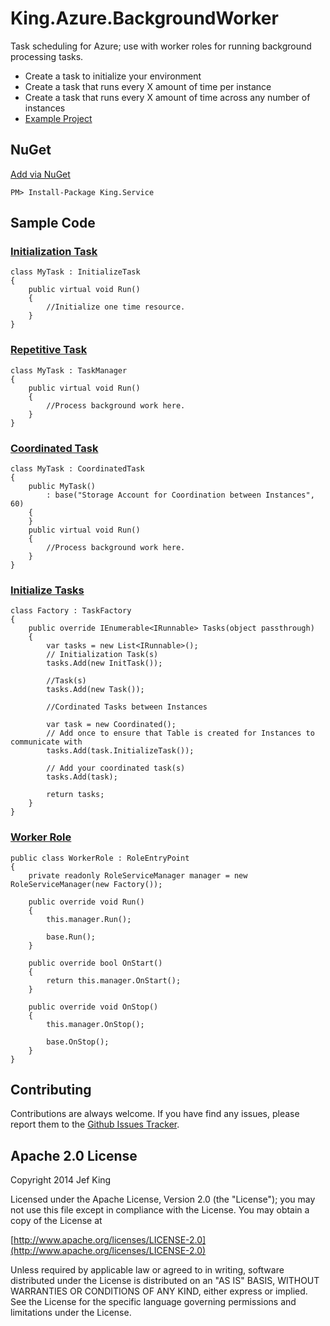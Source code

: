 King.Azure.BackgroundWorker
============

Task scheduling for Azure; use with worker roles for running background processing tasks.
- Create a task to initialize your environment
- Create a task that runs every X amount of time per instance
- Create a task that runs every X amount of time across any number of instances
- [Example Project](https://github.com/jefking/King.Azure.BackgroundWorker/tree/master/Worker)

## NuGet
[Add via NuGet](https://www.nuget.org/packages/King.Service)
```
PM> Install-Package King.Service
```
## Sample Code
### [Initialization Task](https://github.com/jefking/King.Azure.BackgroundWorker/blob/master/Worker/InitTask.cs)
```
class MyTask : InitializeTask
{
	public virtual void Run()
	{
		//Initialize one time resource.
	}
}
```
### [Repetitive Task](https://github.com/jefking/King.Azure.BackgroundWorker/blob/master/Worker/Task.cs)
```
class MyTask : TaskManager
{
	public virtual void Run()
	{
		//Process background work here.
	}
}
```
### [Coordinated Task](https://github.com/jefking/King.Azure.BackgroundWorker/blob/master/Worker/Coordinated.cs)
```
class MyTask : CoordinatedTask
{
	public MyTask()
		: base("Storage Account for Coordination between Instances", 60)
	{
	}
	public virtual void Run()
	{
		//Process background work here.
	}
}
```
### [Initialize Tasks](https://github.com/jefking/King.Azure.BackgroundWorker/blob/master/Worker/Factory.cs)
```
class Factory : TaskFactory
{
    public override IEnumerable<IRunnable> Tasks(object passthrough)
    {
		var tasks = new List<IRunnable>();
		// Initialization Task(s)
		tasks.Add(new InitTask());

		//Task(s)
		tasks.Add(new Task());

		//Cordinated Tasks between Instances

		var task = new Coordinated();
		// Add once to ensure that Table is created for Instances to communicate with
		tasks.Add(task.InitializeTask());

		// Add your coordinated task(s)
		tasks.Add(task);
            
		return tasks;
    }
}
```
### [Worker Role](https://github.com/jefking/King.Azure.BackgroundWorker/blob/master/Worker/WorkerRole.cs)
```
public class WorkerRole : RoleEntryPoint
{
    private readonly RoleServiceManager manager = new RoleServiceManager(new Factory());

    public override void Run()
    {
        this.manager.Run();

        base.Run();
    }

    public override bool OnStart()
    {
        return this.manager.OnStart();
    }

    public override void OnStop()
    {
        this.manager.OnStop();

        base.OnStop();
    }
}
```
## Contributing

Contributions are always welcome. If you have find any issues, please report them to the [Github Issues Tracker](https://github.com/jefking/King.Azure.BackgroundWorker/issues?sort=created&direction=desc&state=open).

## Apache 2.0 License

Copyright 2014 Jef King

Licensed under the Apache License, Version 2.0 (the "License"); you may not use this file except in compliance with the License. You may obtain a copy of the License at

[http://www.apache.org/licenses/LICENSE-2.0](http://www.apache.org/licenses/LICENSE-2.0)

Unless required by applicable law or agreed to in writing, software distributed under the License is distributed on an "AS IS" BASIS, WITHOUT WARRANTIES OR CONDITIONS OF ANY KIND, either express or implied. See the License for the specific language governing permissions and limitations under the License.